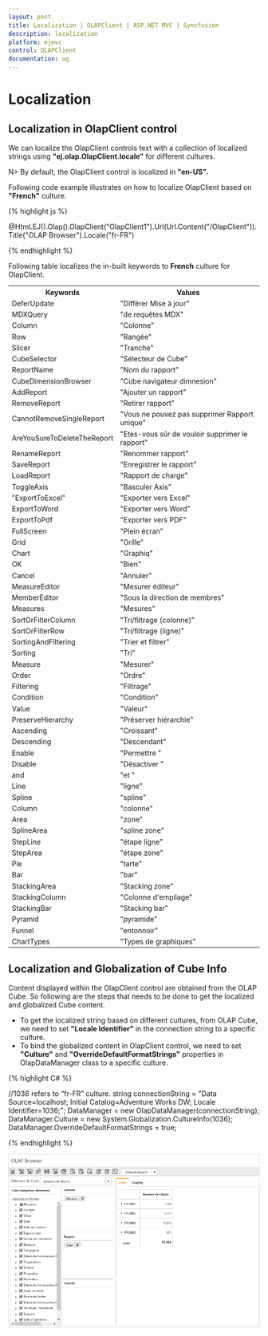 ```yaml
---
layout: post
title: Localization | OLAPClient | ASP.NET MVC | Syncfusion
description: localization 
platform: ejmvc
control: OLAPClient
documentation: ug
---
```


# Localization

## Localization in OlapClient control

We can localize the OlapClient controls text with a collection of localized strings using **"ej.olap.OlapClient.locale"** for different cultures.

N> By default, the OlapClient control is localized in **"en-US".**

Following code example illustrates on how to localize OlapClient based on **"French"** culture.

{% highlight js %}

<script>
ej.olap.OlapClient.locale["fr-FR"] = {
    DeferUpdate: "Différer Mise à jour",
    MDXQuery: "de requêtes MDX",
    Column: "Colonne",
    Row: "Rangée",
    Slicer: "Tranche",
    CubeSelector: "Sélecteur de Cube",
    ReportName: "Nom du rapport",
    NewReport: "Nouveau rapport",
    CubeDimensionBrowser: "Cube navigateur dimnesion",
    AddReport: "Ajouter un rapport",
    RemoveReport: "Retirer rapport",
    CannotRemoveSingleReport: "Vous ne pouvez pas supprimer Rapport unique",
    AreYouSureToDeleteTheReport: "Etes-vous sûr de vouloir supprimer le rapport",
    RenameReport: "Renommer rapport",
    SaveReport: "Enregistrer le rapport",
    LoadReport: "Rapport de charge",
    ToggleAxis: "Basculer Axis",
    ExportToExcel: "Exporter vers Excel",
    ExportToWord:"Exporter vers Word",
    ExportToPdf:"Exporter vers Pdf",
    FullScreen: "Plein écran",
    Grid: "Grille",
    Chart: "Graphiq",
    OK: "Bien",
    Cancel: "Annuler",
    MeasureEditor: "Mesurer éditeur",
    MemberEditor: "Sous la direction de membres",
    Measures: "Mesures",           
    SortOrFilterColumn: " Tri/filtrage (colonne)",
    SortOrFilterRow: "Tri/filtrage (ligne)",
    SortingAndFiltering: " Trier et filtrer",
    Sorting: " Tri",
    Measure: "Mesurer",
    Order: " Ordre",
    Filtering: " Filtrage",
    Condition: " Condition ",
    Value: " Valeur ",
    PreserveHierarchy: "Préserver hiérarchie ",
    Ascending: " Croissant ",
    Descending: " Descendant ",
    Enable: " Permettre ",
    Disable: " Désactiver ",
    and: " et ",
    Line: "ligne",
    Spline:"spline",
    Column:"colonne",
    Area:"zone",
    SplineArea:"spline zone",
    StepLine:"étape ligne",
    StepArea:"étape zone",
    Pie:"tarte",
    Bar: "bar",
    StackingArea:"Stacking zone",
    StackingColumn:"Colonne d'empilage",
    StackingBar: "Stacking bar",
    Pyramid:"pyramide",
    Funnel: "entonnoir",
    ChartTypes:"Types de graphiques"
}
ej.PivotGrid.locale["fr-FR"] = {
    ToolTipRow: "Rangée",
    ToolTipColumn: "Colonne",
    ToolTipValue: "Valeur"
}
ej.olap.OlapChart.locale["fr-FR"] = {
    Measure: "Mesure",
    Row: "Rangée",
    Column: "Colonne",
    Value: "Valeur",
    Expand: "Développer",
    Collapse: "Effondrement",
    Exit: "Quitter"
}
</script>

@Html.EJ().Olap().OlapClient("OlapClient1").Url(Url.Content("/OlapClient")).Title("OLAP Browser").Locale("fr-FR")


{% endhighlight %}

Following table localizes the in-built keywords to **French** culture for OlapClient.

<table>
<tr>
<th>
Keywords</th><th>
Values</th></tr>
<tr>
<td>
DeferUpdate</td><td>
"Différer Mise à jour"</td></tr>
<tr>
<td>
MDXQuery</td><td>
"de requêtes MDX"</td></tr>
<tr>
<td>
Column</td><td>
"Colonne"</td></tr>
<tr>
<td>
Row</td><td>
"Rangée"</td></tr>
<tr>
<td>
Slicer</td><td>
"Tranche"</td></tr>
<tr>
<td>
CubeSelector</td><td>
"Sélecteur de Cube"</td></tr>
<tr>
<td>
ReportName</td><td>
"Nom du rapport"</td></tr>
<tr>
<td>
CubeDimensionBrowser</td><td>
"Cube navigateur dimnesion"</td></tr>
<tr>
<td>
AddReport</td><td>
"Ajouter un rapport"</td></tr>
<tr>
<td>
RemoveReport</td><td>
"Retirer rapport"</td></tr>
<tr>
<td>
CannotRemoveSingleReport</td><td>
"Vous ne pouvez pas supprimer Rapport unique"</td></tr>
<tr>
<td>
AreYouSureToDeleteTheReport</td><td>
"Etes-vous sûr de vouloir supprimer le rapport"</td></tr>
<tr>
<td>
RenameReport</td><td>
"Renommer rapport"</td></tr>
<tr>
<td>
SaveReport</td><td>
"Enregistrer le rapport"</td></tr>
<tr>
<td>
LoadReport</td><td>
"Rapport de charge"</td></tr>
<tr>
<td>
ToggleAxis</td><td>
"Basculer Axis"</td></tr>
<tr>
<td>
"ExportToExcel"</td><td>
"Exporter vers Excel"</td></tr>
<tr>
<td>
ExportToWord</td><td>
"Exporter vers Word"</td></tr>
<tr>
<td>
ExportToPdf</td><td>
"Exporter vers PDF"</td></tr>
<tr>
<td>
FullScreen</td><td>
"Plein écran"</td></tr>
<tr>
<td>
Grid</td><td>
"Grille"</td></tr>
<tr>
<td>
Chart</td><td>
"Graphiq"</td></tr>
<tr>
<td>
OK</td><td>
"Bien"</td></tr>
<tr>
<td>
Cancel</td><td>
"Annuler"</td></tr>
<tr>
<td>
MeasureEditor</td><td>
"Mesurer éditeur"</td></tr>
<tr>
<td>
MemberEditor</td><td>
"Sous la direction de membres"</td></tr>
<tr>
<td>
Measures</td><td>
"Mesures"</td></tr>
<tr>
<td>
SortOrFilterColumn</td><td>
"Tri/filtrage (colonne)"</td></tr>
<tr>
<td>
SortOrFilterRow</td><td>
"Tri/filtrage (ligne)"</td></tr>
<tr>
<td>
SortingAndFiltering</td><td>
"Trier et filtrer"</td></tr>
<tr>
<td>
Sorting</td><td>
"Tri"</td></tr>
<tr>
<td>
Measure</td><td>
"Mesurer"</td></tr>
<tr>
<td>
Order</td><td>
"Ordre"</td></tr>
<tr>
<td>
Filtering</td><td>
"Filtrage"</td></tr>
<tr>
<td>
Condition</td><td>
"Condition"</td></tr>
<tr>
<td>
Value</td><td>
"Valeur"</td></tr>
<tr>
<td>
PreserveHierarchy</td><td>
"Préserver hiérarchie"</td></tr>
<tr>
<td>
Ascending</td><td>
"Croissant"</td></tr>
<tr>
<td>
Descending</td><td>
"Descendant"</td></tr>
<tr>
<td>
Enable</td><td>
"Permettre "</td></tr>
<tr>
<td>
Disable</td><td>
"Désactiver "</td></tr>
<tr>
<td>
and</td><td>
"et "</td></tr>
<tr>
<td>
Line</td><td>
"ligne"</td></tr>
<tr>
<td>
Spline</td><td>
"spline"</td></tr>
<tr>
<td>
Column</td><td>
"colonne"</td></tr>
<tr>
<td>
Area</td><td>
"zone"</td></tr>
<tr>
<td>
SplineArea</td><td>
"spline zone"</td></tr>
<tr>
<td>
StepLine</td><td>
"étape ligne"</td></tr>
<tr>
<td>
StepArea</td><td>
"étape zone"</td></tr>
<tr>
<td>
Pie</td><td>
"tarte"</td></tr>
<tr>
<td>
Bar</td><td>
"bar"</td></tr>
<tr>
<td>
StackingArea</td><td>
"Stacking zone"</td></tr>
<tr>
<td>
StackingColumn</td><td>
"Colonne d'empilage"</td></tr>
<tr>
<td>
StackingBar</td><td>
"Stacking bar"</td></tr>
<tr>
<td>
Pyramid</td><td>
"pyramide"</td></tr>
<tr>
<td>
Funnel</td><td>
"entonnoir"</td></tr>
<tr>
<td>
ChartTypes</td><td>
"Types de graphiques"</td></tr>
</table>


## Localization and Globalization of Cube Info

Content displayed within the OlapClient control are obtained from the OLAP Cube. So following are the steps that needs to be done to get the localized and globalized Cube content.
 
* To get the localized string based on different cultures, from OLAP Cube, we need to set **"Locale Identifier"** in the connection string to a specific culture. 
* To bind the globalized content in OlapClient control, we need to set **"Culture"** and **"OverrideDefaultFormatStrings"** properties in OlapDataManager class to a specific culture. 

{% highlight C# %}

//1036 refers to “fr-FR” culture.
string connectionString = "Data Source=localhost; Initial Catalog=Adventure Works DW; Locale Identifier=1036;";
DataManager = new OlapDataManager(connectionString);
DataManager.Culture = new System.Globalization.CultureInfo(1036);
DataManager.OverrideDefaultFormatStrings = true;

{% endhighlight %}

![](Localization_images/french.png)